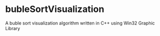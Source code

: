 # bubleSortVisualization
A buble sort visualization algorithm written in C++ using Win32 Graphic Library
